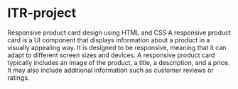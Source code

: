 # ITR-project
Responsive product card design using HTML and CSS
A responsive product card is a UI component that displays information about a product in a visually appealing way. 
It is designed to be responsive, meaning that it can adapt to different screen sizes and devices.
A responsive product card typically includes an image of the product, a title, a description, and a price. 
It may also include additional information such as customer reviews or ratings.
